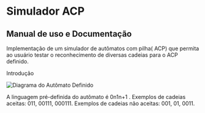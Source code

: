 # Simulador ACP

## Manual de uso e Documentação
Implementação de um simulador de autômatos com pilha( ACP) que permita ao usuário testar o reconhecimento de diversas cadeias para o ACP definido. 

Introdução

![Diagrama do Autômato Definido](http://developer.r-project.org/Logo/Rlogo-5.png)

A linguagem pré-definida do autômato é 0n1n+1 .
Exemplos de cadeias aceitas: 011, 00111, 000111.
Exemplos de cadeias não aceitas: 001, 01, 0011.
